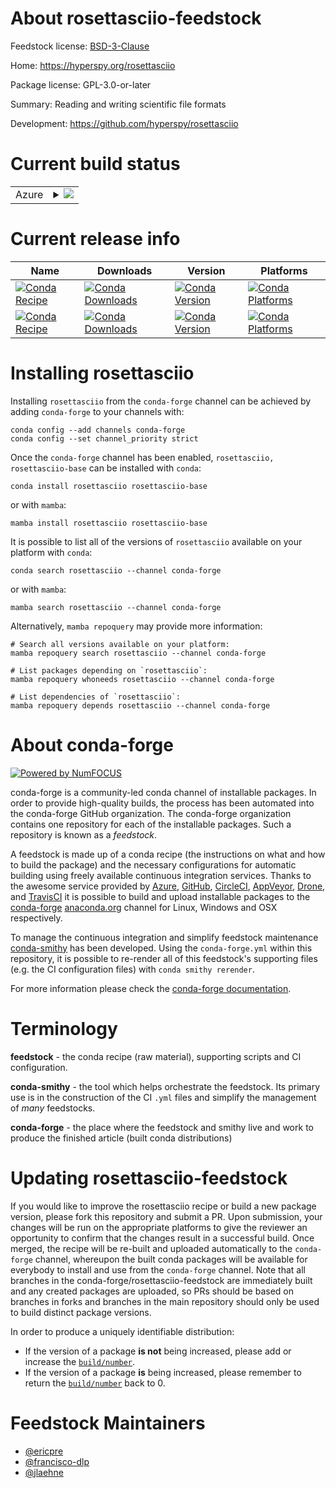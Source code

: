 About rosettasciio-feedstock
============================

Feedstock license: [BSD-3-Clause](https://github.com/conda-forge/rosettasciio-feedstock/blob/main/LICENSE.txt)

Home: https://hyperspy.org/rosettasciio

Package license: GPL-3.0-or-later

Summary: Reading and writing scientific file formats

Development: https://github.com/hyperspy/rosettasciio

Current build status
====================


<table>
    
  <tr>
    <td>Azure</td>
    <td>
      <details>
        <summary>
          <a href="https://dev.azure.com/conda-forge/feedstock-builds/_build/latest?definitionId=19879&branchName=main">
            <img src="https://dev.azure.com/conda-forge/feedstock-builds/_apis/build/status/rosettasciio-feedstock?branchName=main">
          </a>
        </summary>
        <table>
          <thead><tr><th>Variant</th><th>Status</th></tr></thead>
          <tbody><tr>
              <td>linux_64_python3.10.____cpython</td>
              <td>
                <a href="https://dev.azure.com/conda-forge/feedstock-builds/_build/latest?definitionId=19879&branchName=main">
                  <img src="https://dev.azure.com/conda-forge/feedstock-builds/_apis/build/status/rosettasciio-feedstock?branchName=main&jobName=linux&configuration=linux%20linux_64_python3.10.____cpython" alt="variant">
                </a>
              </td>
            </tr><tr>
              <td>linux_64_python3.11.____cpython</td>
              <td>
                <a href="https://dev.azure.com/conda-forge/feedstock-builds/_build/latest?definitionId=19879&branchName=main">
                  <img src="https://dev.azure.com/conda-forge/feedstock-builds/_apis/build/status/rosettasciio-feedstock?branchName=main&jobName=linux&configuration=linux%20linux_64_python3.11.____cpython" alt="variant">
                </a>
              </td>
            </tr><tr>
              <td>linux_64_python3.12.____cpython</td>
              <td>
                <a href="https://dev.azure.com/conda-forge/feedstock-builds/_build/latest?definitionId=19879&branchName=main">
                  <img src="https://dev.azure.com/conda-forge/feedstock-builds/_apis/build/status/rosettasciio-feedstock?branchName=main&jobName=linux&configuration=linux%20linux_64_python3.12.____cpython" alt="variant">
                </a>
              </td>
            </tr><tr>
              <td>linux_64_python3.9.____cpython</td>
              <td>
                <a href="https://dev.azure.com/conda-forge/feedstock-builds/_build/latest?definitionId=19879&branchName=main">
                  <img src="https://dev.azure.com/conda-forge/feedstock-builds/_apis/build/status/rosettasciio-feedstock?branchName=main&jobName=linux&configuration=linux%20linux_64_python3.9.____cpython" alt="variant">
                </a>
              </td>
            </tr><tr>
              <td>osx_64_python3.10.____cpython</td>
              <td>
                <a href="https://dev.azure.com/conda-forge/feedstock-builds/_build/latest?definitionId=19879&branchName=main">
                  <img src="https://dev.azure.com/conda-forge/feedstock-builds/_apis/build/status/rosettasciio-feedstock?branchName=main&jobName=osx&configuration=osx%20osx_64_python3.10.____cpython" alt="variant">
                </a>
              </td>
            </tr><tr>
              <td>osx_64_python3.11.____cpython</td>
              <td>
                <a href="https://dev.azure.com/conda-forge/feedstock-builds/_build/latest?definitionId=19879&branchName=main">
                  <img src="https://dev.azure.com/conda-forge/feedstock-builds/_apis/build/status/rosettasciio-feedstock?branchName=main&jobName=osx&configuration=osx%20osx_64_python3.11.____cpython" alt="variant">
                </a>
              </td>
            </tr><tr>
              <td>osx_64_python3.12.____cpython</td>
              <td>
                <a href="https://dev.azure.com/conda-forge/feedstock-builds/_build/latest?definitionId=19879&branchName=main">
                  <img src="https://dev.azure.com/conda-forge/feedstock-builds/_apis/build/status/rosettasciio-feedstock?branchName=main&jobName=osx&configuration=osx%20osx_64_python3.12.____cpython" alt="variant">
                </a>
              </td>
            </tr><tr>
              <td>osx_64_python3.9.____cpython</td>
              <td>
                <a href="https://dev.azure.com/conda-forge/feedstock-builds/_build/latest?definitionId=19879&branchName=main">
                  <img src="https://dev.azure.com/conda-forge/feedstock-builds/_apis/build/status/rosettasciio-feedstock?branchName=main&jobName=osx&configuration=osx%20osx_64_python3.9.____cpython" alt="variant">
                </a>
              </td>
            </tr><tr>
              <td>osx_arm64_python3.10.____cpython</td>
              <td>
                <a href="https://dev.azure.com/conda-forge/feedstock-builds/_build/latest?definitionId=19879&branchName=main">
                  <img src="https://dev.azure.com/conda-forge/feedstock-builds/_apis/build/status/rosettasciio-feedstock?branchName=main&jobName=osx&configuration=osx%20osx_arm64_python3.10.____cpython" alt="variant">
                </a>
              </td>
            </tr><tr>
              <td>osx_arm64_python3.11.____cpython</td>
              <td>
                <a href="https://dev.azure.com/conda-forge/feedstock-builds/_build/latest?definitionId=19879&branchName=main">
                  <img src="https://dev.azure.com/conda-forge/feedstock-builds/_apis/build/status/rosettasciio-feedstock?branchName=main&jobName=osx&configuration=osx%20osx_arm64_python3.11.____cpython" alt="variant">
                </a>
              </td>
            </tr><tr>
              <td>osx_arm64_python3.12.____cpython</td>
              <td>
                <a href="https://dev.azure.com/conda-forge/feedstock-builds/_build/latest?definitionId=19879&branchName=main">
                  <img src="https://dev.azure.com/conda-forge/feedstock-builds/_apis/build/status/rosettasciio-feedstock?branchName=main&jobName=osx&configuration=osx%20osx_arm64_python3.12.____cpython" alt="variant">
                </a>
              </td>
            </tr><tr>
              <td>osx_arm64_python3.9.____cpython</td>
              <td>
                <a href="https://dev.azure.com/conda-forge/feedstock-builds/_build/latest?definitionId=19879&branchName=main">
                  <img src="https://dev.azure.com/conda-forge/feedstock-builds/_apis/build/status/rosettasciio-feedstock?branchName=main&jobName=osx&configuration=osx%20osx_arm64_python3.9.____cpython" alt="variant">
                </a>
              </td>
            </tr><tr>
              <td>win_64_python3.10.____cpython</td>
              <td>
                <a href="https://dev.azure.com/conda-forge/feedstock-builds/_build/latest?definitionId=19879&branchName=main">
                  <img src="https://dev.azure.com/conda-forge/feedstock-builds/_apis/build/status/rosettasciio-feedstock?branchName=main&jobName=win&configuration=win%20win_64_python3.10.____cpython" alt="variant">
                </a>
              </td>
            </tr><tr>
              <td>win_64_python3.11.____cpython</td>
              <td>
                <a href="https://dev.azure.com/conda-forge/feedstock-builds/_build/latest?definitionId=19879&branchName=main">
                  <img src="https://dev.azure.com/conda-forge/feedstock-builds/_apis/build/status/rosettasciio-feedstock?branchName=main&jobName=win&configuration=win%20win_64_python3.11.____cpython" alt="variant">
                </a>
              </td>
            </tr><tr>
              <td>win_64_python3.12.____cpython</td>
              <td>
                <a href="https://dev.azure.com/conda-forge/feedstock-builds/_build/latest?definitionId=19879&branchName=main">
                  <img src="https://dev.azure.com/conda-forge/feedstock-builds/_apis/build/status/rosettasciio-feedstock?branchName=main&jobName=win&configuration=win%20win_64_python3.12.____cpython" alt="variant">
                </a>
              </td>
            </tr><tr>
              <td>win_64_python3.9.____cpython</td>
              <td>
                <a href="https://dev.azure.com/conda-forge/feedstock-builds/_build/latest?definitionId=19879&branchName=main">
                  <img src="https://dev.azure.com/conda-forge/feedstock-builds/_apis/build/status/rosettasciio-feedstock?branchName=main&jobName=win&configuration=win%20win_64_python3.9.____cpython" alt="variant">
                </a>
              </td>
            </tr>
          </tbody>
        </table>
      </details>
    </td>
  </tr>
</table>

Current release info
====================

| Name | Downloads | Version | Platforms |
| --- | --- | --- | --- |
| [![Conda Recipe](https://img.shields.io/badge/recipe-rosettasciio-green.svg)](https://anaconda.org/conda-forge/rosettasciio) | [![Conda Downloads](https://img.shields.io/conda/dn/conda-forge/rosettasciio.svg)](https://anaconda.org/conda-forge/rosettasciio) | [![Conda Version](https://img.shields.io/conda/vn/conda-forge/rosettasciio.svg)](https://anaconda.org/conda-forge/rosettasciio) | [![Conda Platforms](https://img.shields.io/conda/pn/conda-forge/rosettasciio.svg)](https://anaconda.org/conda-forge/rosettasciio) |
| [![Conda Recipe](https://img.shields.io/badge/recipe-rosettasciio--base-green.svg)](https://anaconda.org/conda-forge/rosettasciio-base) | [![Conda Downloads](https://img.shields.io/conda/dn/conda-forge/rosettasciio-base.svg)](https://anaconda.org/conda-forge/rosettasciio-base) | [![Conda Version](https://img.shields.io/conda/vn/conda-forge/rosettasciio-base.svg)](https://anaconda.org/conda-forge/rosettasciio-base) | [![Conda Platforms](https://img.shields.io/conda/pn/conda-forge/rosettasciio-base.svg)](https://anaconda.org/conda-forge/rosettasciio-base) |

Installing rosettasciio
=======================

Installing `rosettasciio` from the `conda-forge` channel can be achieved by adding `conda-forge` to your channels with:

```
conda config --add channels conda-forge
conda config --set channel_priority strict
```

Once the `conda-forge` channel has been enabled, `rosettasciio, rosettasciio-base` can be installed with `conda`:

```
conda install rosettasciio rosettasciio-base
```

or with `mamba`:

```
mamba install rosettasciio rosettasciio-base
```

It is possible to list all of the versions of `rosettasciio` available on your platform with `conda`:

```
conda search rosettasciio --channel conda-forge
```

or with `mamba`:

```
mamba search rosettasciio --channel conda-forge
```

Alternatively, `mamba repoquery` may provide more information:

```
# Search all versions available on your platform:
mamba repoquery search rosettasciio --channel conda-forge

# List packages depending on `rosettasciio`:
mamba repoquery whoneeds rosettasciio --channel conda-forge

# List dependencies of `rosettasciio`:
mamba repoquery depends rosettasciio --channel conda-forge
```


About conda-forge
=================

[![Powered by
NumFOCUS](https://img.shields.io/badge/powered%20by-NumFOCUS-orange.svg?style=flat&colorA=E1523D&colorB=007D8A)](https://numfocus.org)

conda-forge is a community-led conda channel of installable packages.
In order to provide high-quality builds, the process has been automated into the
conda-forge GitHub organization. The conda-forge organization contains one repository
for each of the installable packages. Such a repository is known as a *feedstock*.

A feedstock is made up of a conda recipe (the instructions on what and how to build
the package) and the necessary configurations for automatic building using freely
available continuous integration services. Thanks to the awesome service provided by
[Azure](https://azure.microsoft.com/en-us/services/devops/), [GitHub](https://github.com/),
[CircleCI](https://circleci.com/), [AppVeyor](https://www.appveyor.com/),
[Drone](https://cloud.drone.io/welcome), and [TravisCI](https://travis-ci.com/)
it is possible to build and upload installable packages to the
[conda-forge](https://anaconda.org/conda-forge) [anaconda.org](https://anaconda.org/)
channel for Linux, Windows and OSX respectively.

To manage the continuous integration and simplify feedstock maintenance
[conda-smithy](https://github.com/conda-forge/conda-smithy) has been developed.
Using the ``conda-forge.yml`` within this repository, it is possible to re-render all of
this feedstock's supporting files (e.g. the CI configuration files) with ``conda smithy rerender``.

For more information please check the [conda-forge documentation](https://conda-forge.org/docs/).

Terminology
===========

**feedstock** - the conda recipe (raw material), supporting scripts and CI configuration.

**conda-smithy** - the tool which helps orchestrate the feedstock.
                   Its primary use is in the construction of the CI ``.yml`` files
                   and simplify the management of *many* feedstocks.

**conda-forge** - the place where the feedstock and smithy live and work to
                  produce the finished article (built conda distributions)


Updating rosettasciio-feedstock
===============================

If you would like to improve the rosettasciio recipe or build a new
package version, please fork this repository and submit a PR. Upon submission,
your changes will be run on the appropriate platforms to give the reviewer an
opportunity to confirm that the changes result in a successful build. Once
merged, the recipe will be re-built and uploaded automatically to the
`conda-forge` channel, whereupon the built conda packages will be available for
everybody to install and use from the `conda-forge` channel.
Note that all branches in the conda-forge/rosettasciio-feedstock are
immediately built and any created packages are uploaded, so PRs should be based
on branches in forks and branches in the main repository should only be used to
build distinct package versions.

In order to produce a uniquely identifiable distribution:
 * If the version of a package **is not** being increased, please add or increase
   the [``build/number``](https://docs.conda.io/projects/conda-build/en/latest/resources/define-metadata.html#build-number-and-string).
 * If the version of a package **is** being increased, please remember to return
   the [``build/number``](https://docs.conda.io/projects/conda-build/en/latest/resources/define-metadata.html#build-number-and-string)
   back to 0.

Feedstock Maintainers
=====================

* [@ericpre](https://github.com/ericpre/)
* [@francisco-dlp](https://github.com/francisco-dlp/)
* [@jlaehne](https://github.com/jlaehne/)

